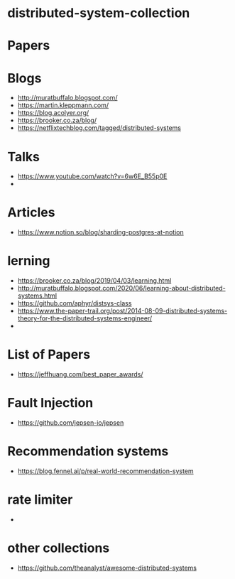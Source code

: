 # distributed-system-collection




# Papers



# Blogs
- http://muratbuffalo.blogspot.com/
- https://martin.kleppmann.com/
- https://blog.acolyer.org/
- https://brooker.co.za/blog/
- https://netflixtechblog.com/tagged/distributed-systems



# Talks
- https://www.youtube.com/watch?v=6w6E_B55p0E
- 

# Articles
- https://www.notion.so/blog/sharding-postgres-at-notion

# lerning
- https://brooker.co.za/blog/2019/04/03/learning.html
- http://muratbuffalo.blogspot.com/2020/06/learning-about-distributed-systems.html
- https://github.com/aphyr/distsys-class
- https://www.the-paper-trail.org/post/2014-08-09-distributed-systems-theory-for-the-distributed-systems-engineer/
- 
# List of Papers
- https://jeffhuang.com/best_paper_awards/


# Fault Injection
- https://github.com/jepsen-io/jepsen

# Recommendation systems
- https://blog.fennel.ai/p/real-world-recommendation-system

# rate limiter
- 

# other collections
- https://github.com/theanalyst/awesome-distributed-systems
